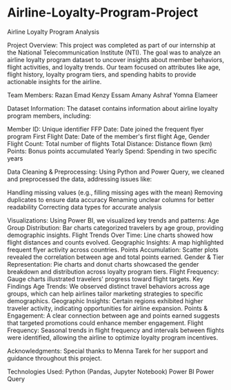 # Airline-Loyalty-Program-Project
Airline Loyalty Program Analysis

Project Overview:
This project was completed as part of our internship at the National Telecommunication Institute (NTI). The goal was to analyze an airline loyalty program dataset to uncover insights about member behaviors, flight activities, and loyalty trends. Our team focused on attributes like age, flight history, loyalty program tiers, and spending habits to provide actionable insights for the airline.

Team Members:
Razan Emad
Kenzy Essam
Amany Ashraf
Yomna Elameer

Dataset Information:
The dataset contains information about airline loyalty program members, including:

Member ID: Unique identifier
FFP Date: Date joined the frequent flyer program
First Flight Date: Date of the member's first flight
Age, Gender
Flight Count: Total number of flights
Total Distance: Distance flown (km)
Points: Bonus points accumulated
Yearly Spend: Spending in two specific years

Data Cleaning & Preprocessing:
Using Python and Power Query, we cleaned and preprocessed the data, addressing issues like:

Handling missing values (e.g., filling missing ages with the mean)
Removing duplicates to ensure data accuracy
Renaming unclear columns for better readability
Correcting data types for accurate analysis

Visualizations:
Using Power BI, we visualized key trends and patterns:
Age Group Distribution: Bar charts categorized travelers by age group, providing demographic insights.
Flight Trends Over Time: Line charts showed how flight distances and counts evolved.
Geographic Insights: A map highlighted frequent flyer activity across countries.
Points Accumulation: Scatter plots revealed the correlation between age and total points earned.
Gender & Tier Representation: Pie charts and donut charts showcased the gender breakdown and distribution across loyalty program tiers.
Flight Frequency: Gauge charts illustrated travelers' progress toward flight targets.
Key Findings
Age Trends: We observed distinct travel behaviors across age groups, which can help airlines tailor marketing strategies to specific demographics.
Geographic Insights: Certain regions exhibited higher traveler activity, indicating opportunities for airline expansion.
Points & Engagement: A clear connection between age and points earned suggests that targeted promotions could enhance member engagement.
Flight Frequency: Seasonal trends in flight frequency and intervals between flights were identified, allowing the airline to optimize loyalty program incentives.

Acknowledgments:
Special thanks to Menna Tarek for her support and guidance throughout this project.

Technologies Used:
Python (Pandas, Jupyter Notebook)
Power BI
Power Query

